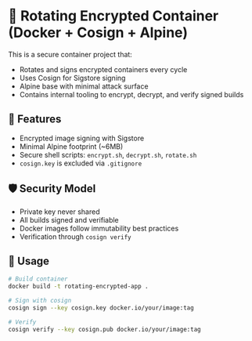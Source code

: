 # 🔐 Rotating Encrypted Container (Docker + Cosign + Alpine)

This is a secure container project that:

- Rotates and signs encrypted containers every cycle  
- Uses Cosign for Sigstore signing  
- Alpine base with minimal attack surface  
- Contains internal tooling to encrypt, decrypt, and verify signed builds

## 🔧 Features

- Encrypted image signing with Sigstore  
- Minimal Alpine footprint (~6MB)  
- Secure shell scripts: `encrypt.sh`, `decrypt.sh`, `rotate.sh`  
- `cosign.key` is excluded via `.gitignore`

## 🛡️ Security Model

- Private key never shared  
- All builds signed and verifiable  
- Docker images follow immutability best practices  
- Verification through `cosign verify`

## 🧪 Usage

```bash
# Build container
docker build -t rotating-encrypted-app .

# Sign with cosign
cosign sign --key cosign.key docker.io/your/image:tag

# Verify
cosign verify --key cosign.pub docker.io/your/image:tag

